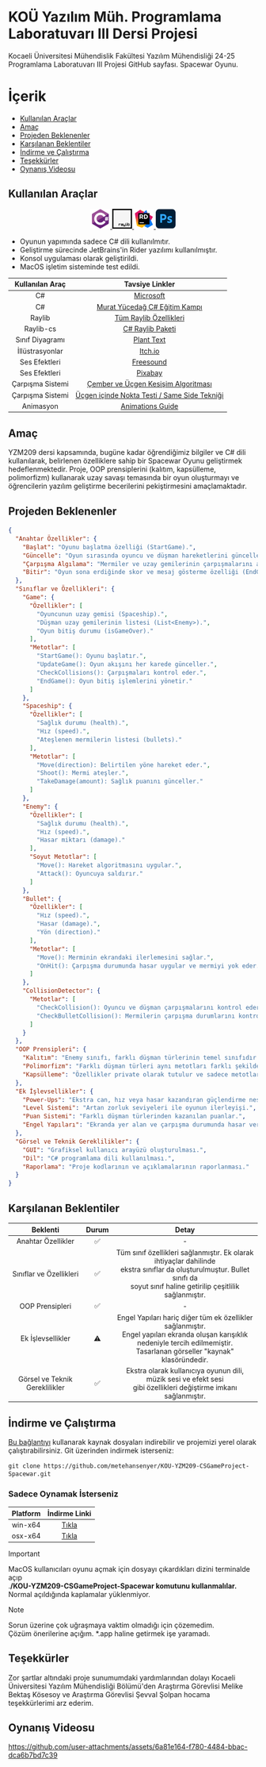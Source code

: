 # KOÜ Yazılım Müh. Programlama Laboratuvarı III Dersi Projesi
Kocaeli Üniversitesi Mühendislik Fakültesi Yazılım Mühendisliği 24-25 Programlama Laboratuvarı III Projesi GitHub sayfası. Spacewar Oyunu.

# İçerik

- [Kullanılan Araçlar](https://github.com/metehansenyer/KOU-YZM209-CSGameProject-Spacewar?tab=readme-ov-file#kullanılan-araçlar)
- [Amaç](https://github.com/metehansenyer/KOU-YZM209-CSGameProject-Spacewar?tab=readme-ov-file#amaç)
- [Projeden Beklenenler](https://github.com/metehansenyer/KOU-YZM209-CSGameProject-Spacewar?tab=readme-ov-file#projeden-beklenenler)
- [Karşılanan Beklentiler](https://github.com/metehansenyer/KOU-YZM209-CSGameProject-Spacewar?tab=readme-ov-file#karşılanan-beklentiler)
- [İndirme ve Çalıştırma](https://github.com/metehansenyer/KOU-YZM209-CSGameProject-Spacewar?tab=readme-ov-file#i%CC%87ndirme-ve-%C3%A7al%C4%B1%C5%9Ft%C4%B1rma)
- [Teşekkürler](https://github.com/metehansenyer/KOU-YZM209-CSGameProject-Spacewar?tab=readme-ov-file#teşekkürler)
- [Oynanış Videosu](https://github.com/metehansenyer/KOU-YZM209-CSGameProject-Spacewar?tab=readme-ov-file#oynan%C4%B1%C5%9F-videosu)

## Kullanılan Araçlar

<p align="center">
  <a href="https://learn.microsoft.com/tr-tr/dotnet/csharp/" target="_blank" rel="noreferrer"> <img src="https://raw.githubusercontent.com/devicons/devicon/ca28c779441053191ff11710fe24a9e6c23690d6/icons/csharp/csharp-original.svg" alt="csharp" width="40" height="40"/> </a>
  <a href="https://www.raylib.com/" target="_blank" rel="noreferrer"> <img src="https://github.com/raysan5/raylib/blob/master/logo/raylib_1024x1024.png?raw=true" alt="raylib" width="40" height="40"/> </a>
  <a href="https://www.jetbrains.com/rider/" target="_blank" rel="noreferrer"> <img src="https://raw.githubusercontent.com/devicons/devicon/ca28c779441053191ff11710fe24a9e6c23690d6/icons/rider/rider-original.svg" alt="rider" width="40" height="40"/> </a>
  <a href="https://www.adobe.com/tr/products/photoshop.html" target="_blank" rel="noreferrer"> <img src="https://raw.githubusercontent.com/devicons/devicon/master/icons/photoshop/photoshop-original.svg" alt="photoshop" width="40" height="40"/> </a>
</p>

- Oyunun yapımında sadece C# dili kullanılmıtır.
- Geliştirme sürecinde JetBrains'in Rider yazılımı kullanılmıştır.
- Konsol uygulaması olarak geliştirildi.
- MacOS işletim sisteminde test edildi.

| Kullanılan Araç | Tavsiye Linkler |
|:---:|:---:|
| C# | [Microsoft](https://learn.microsoft.com/tr-tr/collections/yz26f8y64n7k07) |
| C# | [Murat Yücedağ C# Eğitim Kampı](https://youtube.com/playlist?list=PLKnjBHu2xXNPmFMvGKVHA_ijjrgUyNIXr&si=gL6c-oeP9LUJCN2u) |
| Raylib | [Tüm Raylib Özellikleri](https://www.raylib.com/cheatsheet/cheatsheet.html) |
| Raylib-cs | [C# Raylib Paketi](https://github.com/ChrisDill/Raylib-cs) |
| Sınıf Diyagramı | [Plant Text](https://www.planttext.com/) |
| İllüstrasyonlar | [Itch.io](https://itch.io/) |
| Ses Efektleri | [Freesound](https://freesound.org/) |
| Ses Efektleri | [Pixabay](https://pixabay.com/sound-effects/) |
| Çarpışma Sistemi | [Çember ve Üçgen Kesişim Algoritması](https://www.phatcode.net/articles.php?id=459) |
| Çarpışma Sistemi | [Üçgen içinde Nokta Testi / Same Side Tekniği](https://blackpawn.com/texts/pointinpoly/default.html) |
| Animasyon | [Animations Guide](https://www.sandromaglione.com/articles/pixel-art-character-animations-guide) |


## Amaç

YZM209 dersi kapsamında, bugüne kadar öğrendiğimiz bilgiler ve C# dili kullanılarak, belirlenen özelliklere sahip bir Spacewar Oyunu geliştirmek hedeflenmektedir. Proje, OOP prensiplerini (kalıtım, kapsülleme, polimorfizm) kullanarak uzay savaşı temasında bir oyun oluşturmayı ve öğrencilerin yazılım geliştirme becerilerini pekiştirmesini amaçlamaktadır.

## Projeden Beklenenler

```json
{
  "Anahtar Özellikler": {
    "Başlat": "Oyunu başlatma özelliği (StartGame).",
    "Güncelle": "Oyun sırasında oyuncu ve düşman hareketlerini güncelleme özelliği (UpdateGame).",
    "Çarpışma Algılama": "Mermiler ve uzay gemilerinin çarpışmalarını algılama özelliği (CheckCollisions).",
    "Bitir": "Oyun sona erdiğinde skor ve mesaj gösterme özelliği (EndGame)."
  },
  "Sınıflar ve Özellikleri": {
    "Game": {
      "Özellikler": [
        "Oyuncunun uzay gemisi (Spaceship).",
        "Düşman uzay gemilerinin listesi (List<Enemy>).",
        "Oyun bitiş durumu (isGameOver)."
      ],
      "Metotlar": [
        "StartGame(): Oyunu başlatır.",
        "UpdateGame(): Oyun akışını her karede günceller.",
        "CheckCollisions(): Çarpışmaları kontrol eder.",
        "EndGame(): Oyun bitiş işlemlerini yönetir."
      ]
    },
    "Spaceship": {
      "Özellikler": [
        "Sağlık durumu (health).",
        "Hız (speed).",
        "Ateşlenen mermilerin listesi (bullets)."
      ],
      "Metotlar": [
        "Move(direction): Belirtilen yöne hareket eder.",
        "Shoot(): Mermi ateşler.",
        "TakeDamage(amount): Sağlık puanını günceller."
      ]
    },
    "Enemy": {
      "Özellikler": [
        "Sağlık durumu (health).",
        "Hız (speed).",
        "Hasar miktarı (damage)."
      ],
      "Soyut Metotlar": [
        "Move(): Hareket algoritmasını uygular.",
        "Attack(): Oyuncuya saldırır."
      ]
    },
    "Bullet": {
      "Özellikler": [
        "Hız (speed).",
        "Hasar (damage).",
        "Yön (direction)."
      ],
      "Metotlar": [
        "Move(): Merminin ekrandaki ilerlemesini sağlar.",
        "OnHit(): Çarpışma durumunda hasar uygular ve mermiyi yok eder."
      ]
    },
    "CollisionDetector": {
      "Metotlar": [
        "CheckCollision(): Oyuncu ve düşman çarpışmalarını kontrol eder.",
        "CheckBulletCollision(): Mermilerin çarpışma durumlarını kontrol eder."
      ]
    }
  },
  "OOP Prensipleri": {
    "Kalıtım": "Enemy sınıfı, farklı düşman türlerinin temel sınıfıdır.",
    "Polimorfizm": "Farklı düşman türleri aynı metotları farklı şekilde uygular.",
    "Kapsülleme": "Özellikler private olarak tutulur ve sadece metotlar aracılığıyla erişilir."
  },
  "Ek İşlevsellikler": {
    "Power-Ups": "Ekstra can, hız veya hasar kazandıran güçlendirme nesneleri.",
    "Level Sistemi": "Artan zorluk seviyeleri ile oyunun ilerleyişi.",
    "Puan Sistemi": "Farklı düşman türlerinden kazanılan puanlar.",
    "Engel Yapıları": "Ekranda yer alan ve çarpışma durumunda hasar veren engeller."
  },
  "Görsel ve Teknik Gereklilikler": {
    "GUI": "Grafiksel kullanıcı arayüzü oluşturulması.",
    "Dil": "C# programlama dili kullanılması.",
    "Raporlama": "Proje kodlarının ve açıklamalarının raporlanması."
  }
}

```

## Karşılanan Beklentiler

| Beklenti | Durum | Detay |
|:---:|:---:|:---:|
| Anahtar Özellikler | ✅ | - |
| Sınıflar ve Özellikleri | ✅ | Tüm sınıf özellikleri sağlanmıştır. Ek olarak ihtiyaçlar dahilinde <br>ekstra sınıflar da oluşturulmuştur. Bullet sınıfı da <br>soyut sınıf haline getirilip çeşitlilik sağlanmıştır. |
| OOP Prensipleri | ✅ | - |
| Ek İşlevsellikler | ⚠️ | Engel Yapıları hariç diğer tüm ek özellikler sağlanmıştır. <br>Engel yapıları ekranda oluşan karışıklık nedeniyle tercih edilmemiştir. <br>Tasarlanan görseller "kaynak" klasöründedir. |
| Görsel ve Teknik Gereklilikler | ✅ | Ekstra olarak kullanıcıya oyunun dili, müzik sesi ve efekt sesi <br>gibi özellikleri değiştirme imkanı sağlanmıştır. |

## İndirme ve Çalıştırma

[Bu bağlantıyı](https://github.com/metehansenyer/KOU-YZM209-CSGameProject-Spacewar/archive/refs/tags/game.zip) kullanarak kaynak dosyaları indirebilir ve projemizi yerel olarak çalıştırabilirsiniz. Git üzerinden indirmek isterseniz:
```
git clone https://github.com/metehansenyer/KOU-YZM209-CSGameProject-Spacewar.git
```

### Sadece Oynamak İsterseniz

| Platform | İndirme Linki |
|:---:|:---:|
| win-x64 | [Tıkla](https://github.com/metehansenyer/KOU-YZM209-CSGameProject-Spacewar/releases/download/game/spacewar_win-x64.zip) |
| osx-x64 | [Tıkla](https://github.com/metehansenyer/KOU-YZM209-CSGameProject-Spacewar/releases/download/game/spacewar_osx-x64.zip) |

> [!IMPORTANT]  
> MacOS kullanıcıları oyunu açmak için dosyayı çıkardıkları dizini terminalde açıp <br>.<b>/KOU-YZM209-CSGameProject-Spacewar komutunu kullanmalılar.</b> <br>Normal açıldığında kaplamalar yüklenmiyor.

> [!NOTE]  
> Sorun üzerine çok uğraşmaya vaktim olmadığı için çözemedim. <br>Çözüm önerilerine açığım. *.app haline getirmek işe yaramadı.

## Teşekkürler

Zor şartlar altındaki proje sunumumdaki yardımlarından dolayı Kocaeli Üniversitesi Yazılım Mühendisliği Bölümü'den Araştırma Görevlisi Melike Bektaş Kösesoy ve Araştırma Görevlisi Şevval Şolpan hocama teşekkürlerimi arz ederim.

## Oynanış Videosu

https://github.com/user-attachments/assets/6a81e164-f780-4484-bbac-dca6b7bd7c39
